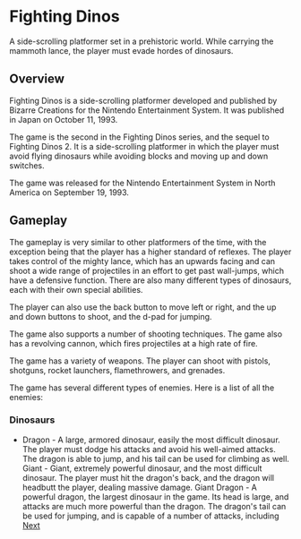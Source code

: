# Fighting Dinos

A side-scrolling platformer set in a prehistoric world. While carrying the mammoth lance, the player must evade hordes of dinosaurs.

## Overview

Fighting Dinos is a side-scrolling platformer developed and published by Bizarre Creations for the Nintendo Entertainment System. It was published in Japan on October 11, 1993.

The game is the second in the Fighting Dinos series, and the sequel to Fighting Dinos 2. It is a side-scrolling platformer in which the player must avoid flying dinosaurs while avoiding blocks and moving up and down switches.

The game was released for the Nintendo Entertainment System in North America on September 19, 1993.

## Gameplay

The gameplay is very similar to other platformers of the time, with the exception being that the player has a higher standard of reflexes. The player takes control of the mighty lance, which has an upwards facing and can shoot a wide range of projectiles in an effort to get past wall-jumps, which have a defensive function. There are also many different types of dinosaurs, each with their own special abilities.

The player can also use the back button to move left or right, and the up and down buttons to shoot, and the d-pad for jumping.

The game also supports a number of shooting techniques. The game also has a revolving cannon, which fires projectiles at a high rate of fire.

The game has a variety of weapons. The player can shoot with pistols, shotguns, rocket launchers, flamethrowers, and grenades.

The game has several different types of enemies. Here is a list of all the enemies:

### Dinosaurs

*   Dragon - A large, armored dinosaur, easily the most difficult dinosaur. The player must dodge his attacks and avoid his well-aimed attacks. The dragon is able to jump, and his tail can be used for climbing as well. 
   Giant - Giant, extremely powerful dinosaur, and the most difficult dinosaur. The player must hit the dragon's back, and the dragon will headbutt the player, dealing massive damage. 
   Giant Dragon - A powerful dragon, the largest dinosaur in the game. Its head is large, and attacks are much more powerful than the dragon. The dragon's tail can be used for jumping, and is capable of a number of attacks, including
[Next](36.md)